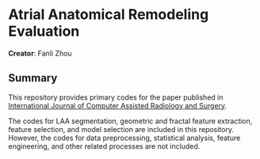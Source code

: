 # Atrial Anatomical Remodeling Evaluation

**Creator**: Fanli Zhou

## Summary

This repository provides primary codes for the paper published in [International Journal of Computer Assisted Radiology and Surgery](https://link.springer.com/article/10.1007/s11548-022-02776-z).

The codes for LAA segmentation, geometric and fractal feature extraction, feature selection, and model selection are included in this repository. However, the codes for data preprocessing, statistical analysis, feature engineering, and other related processes are not included.
